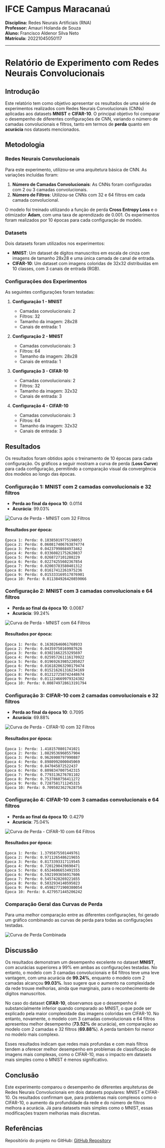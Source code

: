 # IFCE Campus Maracanaú

**Disciplina:** Redes Neurais Artificiais (RNA)  
**Professor:** Amauri Holanda de Souza  
**Aluno:** Francisco Aldenor Silva Neto  
**Matrícula:** 20221045050117

---

# Relatório de Experimento com Redes Neurais Convolucionais

## Introdução

Este relatório tem como objetivo apresentar os resultados de uma série de experimentos realizados com Redes Neurais Convolucionais (CNNs) aplicadas aos datasets **MNIST** e **CIFAR-10**. O principal objetivo foi comparar o desempenho de diferentes configurações de CNN, variando o número de camadas convolucionais e filtros, tanto em termos de **perda** quanto em **acurácia** nos datasets mencionados.

## Metodologia

### Redes Neurais Convolucionais

Para este experimento, utilizou-se uma arquitetura básica de CNN. As variações incluídas foram:

1. **Número de Camadas Convolucionais**: As CNNs foram configuradas com 2 ou 3 camadas convolucionais.
2. **Número de Filtros**: Utilizou-se CNNs com 32 e 64 filtros em cada camada convolucional.

O modelo foi treinado utilizando a função de perda **Cross Entropy Loss** e o otimizador **Adam**, com uma taxa de aprendizado de 0.001. Os experimentos foram realizados por 10 épocas para cada configuração de modelo.

### Datasets

Dois datasets foram utilizados nos experimentos:
- **MNIST**: Um dataset de dígitos manuscritos em escala de cinza com imagens de tamanho 28x28 e uma única camada de canal de entrada.
- **CIFAR-10**: Um dataset com imagens coloridas de 32x32 distribuídas em 10 classes, com 3 canais de entrada (RGB).

### Configurações dos Experimentos

As seguintes configurações foram testadas:

1. **Configuração 1 - MNIST**
   - Camadas convolucionais: 2
   - Filtros: 32
   - Tamanho da imagem: 28x28
   - Canais de entrada: 1

2. **Configuração 2 - MNIST**
   - Camadas convolucionais: 3
   - Filtros: 64
   - Tamanho da imagem: 28x28
   - Canais de entrada: 1

3. **Configuração 3 - CIFAR-10**
   - Camadas convolucionais: 2
   - Filtros: 32
   - Tamanho da imagem: 32x32
   - Canais de entrada: 3

4. **Configuração 4 - CIFAR-10**
   - Camadas convolucionais: 3
   - Filtros: 64
   - Tamanho da imagem: 32x32
   - Canais de entrada: 3

## Resultados

Os resultados foram obtidos após o treinamento de 10 épocas para cada configuração. Os gráficos a seguir mostram a curva de perda (**Loss Curve**) para cada configuração, permitindo a comparação visual da convergência dos modelos ao longo das épocas.

### Configuração 1: MNIST com 2 camadas convolucionais e 32 filtros

- **Perda ao final da época 10**: 0.0114
- **Acurácia**: 99.03%

![Curva de Perda - MNIST com 32 Filtros](Imagens/Loss%20Curve%20-%20MNIST%20-%20Filters%2032.jpg)

#### Resultados por época:
```
Época 1: Perda: 0.18385019775198053
Época 2: Perda: 0.060817406763874774
Época 3: Perda: 0.04237998684973462
Época 4: Perda: 0.03360821752620837
Época 5: Perda: 0.0268727101288229
Época 6: Perda: 0.02274255602367854
Época 7: Perda: 0.02003783580401312
Época 8: Perda: 0.01617412261975236
Época 9: Perda: 0.015333169517076901
Época 10: Perda: 0.011384926420859066
```

### Configuração 2: MNIST com 3 camadas convolucionais e 64 filtros

- **Perda ao final da época 10**: 0.0087
- **Acurácia**: 99.24%

![Curva de Perda - MNIST com 64 Filtros](Imagens/Loss%20Curve%20-%20MNIST%20-%20Filters%2064.jpg)

#### Resultados por época:
```
Época 1: Perda: 0.16302646061768933
Época 2: Perda: 0.04359750169987626
Época 3: Perda: 0.03021662253295697
Época 4: Perda: 0.025957261116170922
Época 5: Perda: 0.019692639852205027
Época 6: Perda: 0.016182063290179474
Época 7: Perda: 0.015216261316234169
Época 8: Perda: 0.012127258742448674
Época 9: Perda: 0.011224669979324382
Época 10: Perda: 0.008749728613191794
```

### Configuração 3: CIFAR-10 com 2 camadas convolucionais e 32 filtros

- **Perda ao final da época 10**: 0.7095
- **Acurácia**: 69.88%

![Curva de Perda - CIFAR-10 com 32 Filtros](Imagens/Loss%20Curve%20-%20CIFAR10%20-%20Filters%2032.jpg)

#### Resultados por época:
```
Época 1: Perda: 1.4181570801741021
Época 2: Perda: 1.0829536960557904
Época 3: Perda: 0.9626900797990887
Época 4: Perda: 0.8980992000045069
Época 5: Perda: 0.847045872522437
Época 6: Perda: 0.8098347007542315
Época 7: Perda: 0.7793136276781102
Época 8: Perda: 0.7537860756411272
Época 9: Perda: 0.7287581711245315
Época 10: Perda: 0.7095023627628756
```

### Configuração 4: CIFAR-10 com 3 camadas convolucionais e 64 filtros

- **Perda ao final da época 10**: 0.4279
- **Acurácia**: 75.04%

![Curva de Perda - CIFAR-10 com 64 Filtros](Imagens/Loss%20Curve%20-%20CIFAR10%20-%20Filters%2064.jpg)

#### Resultados por época:
```
Época 1: Perda: 1.3795875501449761
Época 2: Perda: 0.9711265486219655
Época 3: Perda: 0.8173393317119545
Época 4: Perda: 0.7201290439690471
Época 5: Perda: 0.6524606653491555
Época 6: Perda: 0.5921993656917606
Época 7: Perda: 0.5457428269221655
Época 8: Perda: 0.5032934140595023
Época 9: Perda: 0.45982771900380054
Época 10: Perda: 0.4279571445206242
```

### Comparação Geral das Curvas de Perda

Para uma melhor comparação entre as diferentes configurações, foi gerado um gráfico combinando as curvas de perda para todas as configurações testadas.

![Curva de Perda Combinada](Imagens/Combined%20Loss%20Curves.jpg)

## Discussão

Os resultados demonstram um desempenho excelente no dataset **MNIST**, com acurácias superiores a 99% em ambas as configurações testadas. No entanto, o modelo com 3 camadas convolucionais e 64 filtros teve uma leve vantagem, com uma acurácia de **99.24%**, enquanto o modelo com 2 camadas alcançou **99.03%**. Isso sugere que o aumento na complexidade da rede trouxe melhorias, ainda que marginais, para o reconhecimento de dígitos manuscritos.

No caso do dataset **CIFAR-10**, observamos que o desempenho é substancialmente inferior quando comparado ao MNIST, o que pode ser explicado pela maior complexidade das imagens coloridas em CIFAR-10. No entanto, novamente, o modelo com 3 camadas convolucionais e 64 filtros apresentou melhor desempenho (**73.52%** de acurácia), em comparação ao modelo com 2 camadas e 32 filtros (**69.88%**). A perda também foi menor no modelo mais complexo.

Esses resultados indicam que redes mais profundas e com mais filtros tendem a oferecer melhor desempenho em problemas de classificação de imagens mais complexas, como o CIFAR-10, mas o impacto em datasets mais simples como o MNIST é menos significativo.

## Conclusão

Este experimento comparou o desempenho de diferentes arquiteturas de Redes Neurais Convolucionais em dois datasets populares: MNIST e CIFAR-10. Os resultados confirmam que, para problemas mais complexos como o CIFAR-10, o aumento da profundidade da rede e do número de filtros melhora a acurácia. Já para datasets mais simples como o MNIST, essas modificações trazem melhorias mais discretas.

## Referências

Repositório do projeto no GitHub: [GitHub Repository](https://github.com/Aldenor-Neto/Trabalho-CNN---Redes-Neurais)
